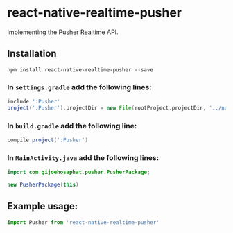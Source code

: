 # react-native-realtime-pusher
Implementing the Pusher Realtime API.

## Installation ##

`npm install react-native-realtime-pusher --save`

### In `settings.gradle` add the following lines:

```groovy
include ':Pusher'
project(':Pusher').projectDir = new File(rootProject.projectDir, '../node_modules/react-native-realtime-pusher/android')
```

### In `build.gradle` add the following line:

```groovy
compile project(':Pusher')
```

### In `MainActivity.java` add the following lines:

```java
import com.gijoehosaphat.pusher.PusherPackage;
```

```java
new PusherPackage(this)
```

## Example usage:

```javascript
import Pusher from 'react-native-realtime-pusher'
```
